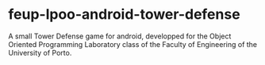 feup-lpoo-android-tower-defense
===============================

A small Tower Defense game for android, developped for the Object Oriented Programming Laboratory class of the Faculty of Engineering of the University of Porto.
